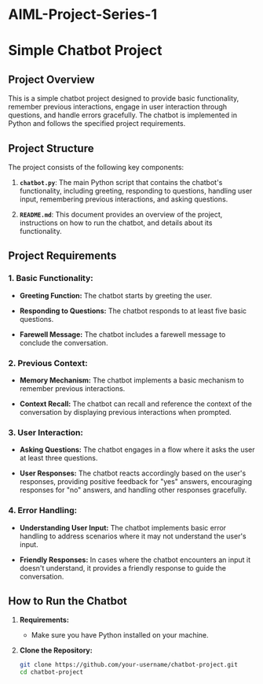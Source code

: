 # AIML-Project-Series-1

# Simple Chatbot Project 

## Project Overview

This is a simple chatbot project designed to provide basic functionality, remember previous interactions, engage in user interaction through questions, and handle errors gracefully. The chatbot is implemented in Python and follows the specified project requirements.

## Project Structure

The project consists of the following key components:

1. **`chatbot.py`**: The main Python script that contains the chatbot's functionality, including greeting, responding to questions, handling user input, remembering previous interactions, and asking questions.

2. **`README.md`**: This document provides an overview of the project, instructions on how to run the chatbot, and details about its functionality.

## Project Requirements

### 1. Basic Functionality:

- **Greeting Function:** The chatbot starts by greeting the user.
  
- **Responding to Questions:** The chatbot responds to at least five basic questions.
  
- **Farewell Message:** The chatbot includes a farewell message to conclude the conversation.

### 2. Previous Context:

- **Memory Mechanism:** The chatbot implements a basic mechanism to remember previous interactions.

- **Context Recall:** The chatbot can recall and reference the context of the conversation by displaying previous interactions when prompted.

### 3. User Interaction:

- **Asking Questions:** The chatbot engages in a flow where it asks the user at least three questions.

- **User Responses:** The chatbot reacts accordingly based on the user's responses, providing positive feedback for "yes" answers, encouraging responses for "no" answers, and handling other responses gracefully.

### 4. Error Handling:

- **Understanding User Input:** The chatbot implements basic error handling to address scenarios where it may not understand the user's input.

- **Friendly Responses:** In cases where the chatbot encounters an input it doesn't understand, it provides a friendly response to guide the conversation.

## How to Run the Chatbot

1. **Requirements:**
   - Make sure you have Python installed on your machine.

2. **Clone the Repository:**
   ```bash
   git clone https://github.com/your-username/chatbot-project.git
   cd chatbot-project
